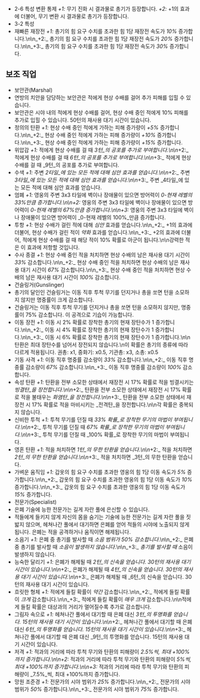 - 2-6 특성
변환 통제
_+1:_ 무기 진화 시 결과물로 총기가 등장합니다.
_+2:_ +1의 효과에 더불어, 무기 변환 시 결과물로 총기가 등장합니다.
- 3-2 특성
- 재빠른 재장전
_+1:_ 총기의 힘 요구 수치를 초과한 힘 1당 재장전 속도가 _10%_ 증가합니다.\n\n_+2:_ 총기의 힘 요구 수치를 초과한 힘 1당 재장전 속도가 _20%_ 증가합니다.\n\n_+3:_ 총기의 힘 요구 수치를 초과한 힘 1당 재장전 속도가 _30%_ 증가합니다.

보조 직업
----
- 보안관(Marshal)
- 연방의 치안을 담당하는 보안관은 적에게 현상 수배를 걸어 추가 피해를 입힐 수 있습니다.
- 보안관은 시야 내의 적에게 현상 수배를 걸어, 현상 수배 중인 적에게 10% 피해를 추가로 입힐 수 있습니다. 50턴의 재사용 대기 시간이 있습니다.
- 정의의 탄환
_+1:_ 현상 수배 중인 적에게 가하는 피해 증가량이 _+5%_ 증가합니다.\n\n_+2:_ 현상 수배 중인 적에게 가하는 피해 증가량이 _+10%_ 증가합니다.\n\n_+3:_ 현상 수배 중인 적에게 가하는 피해 증가량이 _+15%_ 증가합니다.
- 위압감
_+1:_ 적에게 현상 수배를 걸 때 _3턴_의 공포를 추가로 부여합니다.\n\n_+2:_ 적에게 현상 수배를 걸 때 _6턴_의 공포를 추가로 부여합니다.\n\n_+3:_ 적에게 현상 수배를 걸 때 _9턴_의 공포를 추가로 부여합니다.
- 수색
_+1:_ 주변 _2타일_에 있는 모든 적에 대해 심안 효과를 얻습니다.\n\n_+2:_ 주변 _3타일_에 있는 모든 적에 대해 심안 효과를 얻습니다.\n\n_+3:_ 주변 _4타일_에 있는 모든 적에 대해 심안 효과를 얻습니다.
- 엄폐
_+1:_ 영웅의 주변 3x3 타일에 벽이나 장애물이 있으면 방어력이 _0-현재 레벨의 33%_만큼 증가합니다.\n\n_+2:_ 영웅의 주변 3x3 타일에 벽이나 장애물이 있으면 방어력이 _0-현재 레벨의 67%_만큼 증가합니다.\n\n_+3:_ 영웅의 주변 3x3 타일에 벽이나 장애물이 있으면 방어력이 _0-현재 레벨의 100%_만큼 증가합니다.
- 투항
_+1:_ 현상 수배가 걸린 적에 대해 _심안_ 효과를 얻습니다.\n\n_+2:_ +1의 효과에 더불어, 현상 수배가 걸린 적이 _약화_ 효과를 얻습니다.\n\n_+3:_ +2의 효과에 더불어, 적에게 현상 수배를 걸 때 해당 적이 10% 확률로 아군이 됩니다.\n\n강력한 적은 이 효과에 저항할 것입니다.
- 수사 종결
_+1:_ 현상 수배 중인 적을 처치하면 현상 수배의 남은 재사용 대기 시간이 _33%_ 감소합니다.\n\n_+2:_ 현상 수배 중인 적을 처치하면 현상 수배의 남은 재사용 대기 시간이 _67%_ 감소합니다.\n\n_+3:_ 현상 수배 중인 적을 처치하면 현상 수배의 남은 재사용 대기 시간이 _100%_ 감소합니다.
- 건슬링거(Gunslinger)
- 총기의 달인인 건슬링거는 이동 직후 투척 무기를 던지거나 총을 쏘면 턴을 소모하지 않지만 명중률이 크게 감소합니다.
- 건슬링거는 이동 직후 투척 무기를 던지거나 총을 쏘면 턴을 소모하지 않지만, 명중률이 75% 감소합니다. 이 공격으로 기습이 가능합니다.
- 이동 장전
_+1:_ 이동 시 2% 확률로 장착한 총기의 현재 장탄수가 1 증가합니다.\n\n_+2:_ 이동 시 4% 확률로 장착한 총기의 현재 장탄수가 1 증가합니다.\n\n_+3:_ 이동 시 6% 확률로 장착한 총기의 현재 장탄수가 1 증가합니다.\n\n
탄환은 최대 장탄수를 넘어서 장전되지 않습니다.\n이 확률은 총기의 종류에 따라 다르게 적용됩니다. 권총: x1, 중화기: x0.5, 기관총: x3, 소총: x0.5
- 기동 사격
_+1:_ 이동 직후 명중률 감소량이 _33%_ 감소합니다.\n\n_+2:_ 이동 직후 명중률 감소량이 _67%_ 감소합니다.\n\n_+3:_ 이동 직후 명중률 감소량이 _100%_ 감소합니다.
- 속성 탄환
_+1:_ 탄환을 전부 소모한 상태에서 재장전 시 17% 확률로 적을 빙결시키는 _빙결탄_을 장전합니다.\n\n_+2:_ 탄환을 전부 소모한 상태에서 재장전 시 17% 확률로 적을 불태우는 _화염탄_을 장전합니다.\n\n_+3:_ 탄환을 전부 소모한 상태에서 재장전 시 17% 확률로 적을 마비시키는 _전격탄_을 장전합니다.\n\n각 확률은 중복되지 않습니다.
- 신비한 투척
_+1:_ 투척 무기를 던질 때 _33% 확률_로 장착한 무기의 마법이 부여됩니다.\n\n_+2:_ 투척 무기를 던질 때 _67% 확률_로 장착한 무기의 마법이 부여됩니다.\n\n_+3:_ 투척 무기를 던질 때 _100% 확률_로 장착한 무기의 마법이 부여됩니다.
- 영혼 탄환
_+1:_ 적을 처치하면 _1턴_의 무한 탄환을 얻습니다.\n\n_+2:_ 적을 처치하면 _2턴_의 무한 탄환을 얻습니다.\n\n_+3:_ 적을 처치하면 _3턴_의 무한 탄환을 얻습니다.
- 가벼운 움직임
_+1:_ 갑옷의 힘 요구 수치를 초과한 영웅의 힘 1당 이동 속도가 _5%_ 증가합니다.\n\n_+2:_ 갑옷의 힘 요구 수치를 초과한 영웅의 힘 1당 이동 속도가 _10%_ 증가합니다.\n\n_+3:_ 갑옷의 힘 요구 수치를 초과한 영웅의 힘 1당 이동 속도가 _15%_ 증가합니다.
- 전문가(Specialist)
- 은폐 기술에 능한 전문가는 길게 자란 풀에 은신할 수 있습니다.
- 적들에게 들키지 않게 자신의 몸을 숨기는 기술에 능한 전문가는 길게 자란 풀을 짓밟지 않으며, 헤쳐나간 풀에서 대기하면 은폐를 얻어 적들의 시야에 노출되지 않게 됩니다. 은폐는 적을 공격하거나 움직이면 해제됩니다.
- 소음기
_+1:_ 은폐 중 총기를 발사할 때 _소음 범위가 50% 감소합니다_.\n\n_+2:_ 은폐 중 총기를 발사할 때 _소음이 발생하지 않습니다_.\n\n_+3:_ _총기를 발사할 때_ 소음이 발생하지 않습니다.
- 능숙한 달리기
_+1:_ 은폐가 해제될 때 _2턴_의 신속을 얻습니다. 30턴의 재사용 대기 시간이 있습니다.\n\n_+2:_ 은폐가 해제될 때 _4턴_의 신속을 얻습니다. 30턴의 재사용 대기 시간이 있습니다.\n\n_+3:_ 은폐가 해제될 때 _6턴_의 신속을 얻습니다. 30턴의 재사용 대기 시간이 있습니다.
- 흐릿한 형체
_+1:_ 적에게 들킬 확률이 _약간_ 감소합니다.\n\n_+2:_ 적에게 들킬 확률이 _크게_ 감소합니다.\n\n_+3:_ 적에게 들킬 확률이 _매우 크게_ 감소합니다.\n\n적에게 들킬 확률은 대상과의 거리가 멀어질수록 추가로 감소합니다.
- 그림자 속으로
_+1:_ 헤쳐나간 풀에서 대기할 때 은폐 대신 _3턴_의 투명화를 얻습니다. 15턴의 재사용 대기 시간이 있습니다.\n\n_+2:_ 헤쳐나간 풀에서 대기할 때 은폐 대신 _6턴_의 투명화를 얻습니다. 15턴의 재사용 대기 시간이 있습니다.\n\n_+3:_ 헤쳐나간 풀에서 대기할 때 은폐 대신 _9턴_의 투명화를 얻습니다. 15턴의 재사용 대기 시간이 있습니다.
- 저격
_+1:_ 적과의 거리에 따라 투척 무기와 탄환의 피해량이 _2.5%_씩, 최대 +100%까지 증가합니다.\n\n_+2:_ 적과의 거리에 따라 투척 무기와 탄환의 피해량이 _5%_씩, 최대 +100%까지 증가합니다.\n\n_+3:_ 적과의 거리에 따라 투척 무기와 탄환의 피해량이 _7.5%_씩, 최대 +100%까지 증가합니다.
- 망원 조준경
_+1:_ 전문가의 시야 범위가 _25%_ 증가합니다.\n\n_+2:_ 전문가의 시야 범위가 _50%_ 증가합니다.\n\n_+3:_ 전문가의 시야 범위가 _75%_ 증가합니다.
